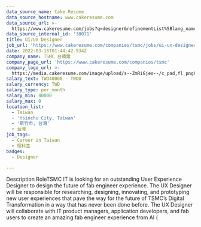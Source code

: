 ```yaml
---
data_source_name: Cake Resume
data_source_hostname: www.cakeresume.com
data_source_url: >-
  https://www.cakeresume.com/jobs?q=designer&refinementList%5Blang_name%5D%5B0%5D=English&refinementList%5Bsalary_type%5D=per_year
data_source_internal_id: '38071'
title: UI/UX Designer
job_url: 'https://www.cakeresume.com/companies/tsmc/jobs/ui-ux-designer-60562c'
date: 2022-03-16T01:44:42.934Z
company_name: TSMC 台積電
company_page_url: 'https://www.cakeresume.com/companies/tsmc'
company_logo_url: >-
  https://media.cakeresume.com/image/upload/s--ZmRiGjeo--/c_pad,fl_png8,h_200,w_200/v1587717601/oyx38n4bbzpjemxiqfqn.png
salary_text: TWD40000 - TWD0
salary_currency: TWD
salary_type: per_month
salary_min: 40000
salary_max: 0
location_list:
  - Taiwan
  - 'Hsinchu City, Taiwan'
  - '新竹市, 台灣'
  - 台灣
job_tags:
  - Career in Taiwan
  - 理科生
badges:
  - Designer

---
```


Description RoleTSMC IT is looking for an outstanding User Experience Designer to design the future of fab engineer experience. The UX Designer will be responsible for researching, designing, innovating, and prototyping new user experiences that pave the way for the future of TSMC’s Digital Transformation in a way that has never been done before. The UX Designer will collaborate with IT product managers, application developers, and fab users to create an amazing fab engineer experience from AI (